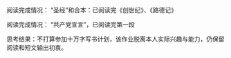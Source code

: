 阅读完成情况： “圣经”和合本：已阅读完《创世纪》、《路德记》

阅读完成情况： “共产党宣言”，已阅读完第一段

思考结果：不打算参加十万字写书计划，该作业脱离本人实际兴趣与能力，仍保留阅读和短文输出初衷。
